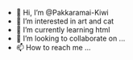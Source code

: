 - 👋 Hi, I’m @Pakkaramai-Kiwi
- 👀 I’m interested in art and cat
- 🌱 I’m currently learning html
- 💞️ I’m looking to collaborate on ...
- 📫 How to reach me ...

<!---
Pakkaramai-Kiwi/Pakkaramai-Kiwi is a ✨ special ✨ repository because its `README.md` (this file) appears on your GitHub profile.
You can click the Preview link to take a look at your changes.
--->
